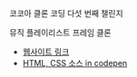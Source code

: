 코코아 클론 코딩 다섯 번째 챌린지


뮤직 플레이리스트 프레임 클론

* [웹사이트 링크](https://chall5.jiyajiwon.repl.co/)
* [HTML, CSS 소스 in codepen](https://codepen.io/jiyajiwon/pen/jOmBVPy)
